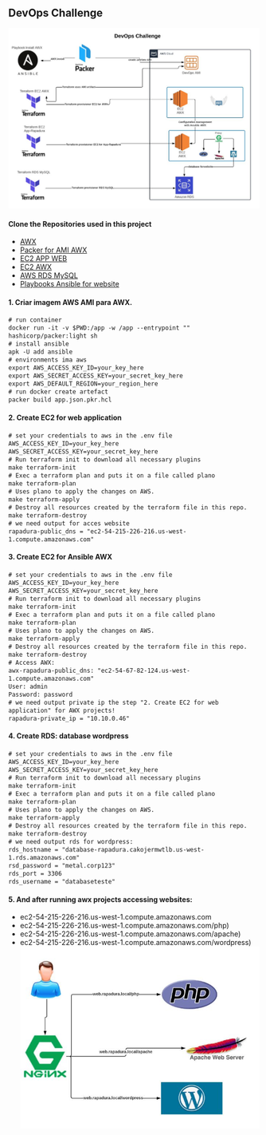 ## DevOps Challenge
![Diagram](https://github.com/EzzioMoreira/challenge_devops/blob/main/img/newdiagram.JPG)
#### Clone the Repositories used in this project
- [AWX](https://github.com/EzzioMoreira/awx.git)
- [Packer for AMI AWX](https://github.com/EzzioMoreira/packer-rapadura-awx.git)
- [EC2 APP WEB](https://github.com/EzzioMoreira/ec2-rapadura.git)
- [EC2 AWX](https://github.com/EzzioMoreira/awx-rapadura.git)
- [AWS RDS MySQL](https://github.com/EzzioMoreira/rds-terraform.git)
- [Playbooks Ansible for website](https://github.com/EzzioMoreira/web-rapadura.git)

#### 1. Criar imagem AWS AMI para AWX.
```shell
# run container
docker run -it -v $PWD:/app -w /app --entrypoint "" hashicorp/packer:light sh
# install ansible
apk -U add ansible
# environments ima aws
export AWS_ACCESS_KEY_ID=your_key_here
export AWS_SECRET_ACCESS_KEY=your_secret_key_here
export AWS_DEFAULT_REGION=your_region_here
# run docker create artefact
packer build app.json.pkr.hcl
```
#### 2. Create EC2 for web application
```make
# set your credentials to aws in the .env file
AWS_ACCESS_KEY_ID=your_key_here
AWS_SECRET_ACCESS_KEY=your_secret_key_here
# Run terraform init to download all necessary plugins
make terraform-init
# Exec a terraform plan and puts it on a file called plano
make terraform-plan
# Uses plano to apply the changes on AWS.
make terraform-apply
# Destroy all resources created by the terraform file in this repo.
make terraform-destroy
# we need output for acces website
rapadura-public_dns = "ec2-54-215-226-216.us-west-1.compute.amazonaws.com"
```

#### 3. Create EC2 for Ansible AWX
```make
# set your credentials to aws in the .env file
AWS_ACCESS_KEY_ID=your_key_here
AWS_SECRET_ACCESS_KEY=your_secret_key_here
# Run terraform init to download all necessary plugins
make terraform-init
# Exec a terraform plan and puts it on a file called plano
make terraform-plan
# Uses plano to apply the changes on AWS.
make terraform-apply
# Destroy all resources created by the terraform file in this repo.
make terraform-destroy
# Access AWX:
awx-rapadura-public_dns: "ec2-54-67-82-124.us-west-1.compute.amazonaws.com"
User: admin
Password: password
# we need output private ip the step "2. Create EC2 for web application" for AWX projects!
rapadura-private_ip = "10.10.0.46"
```

#### 4. Create RDS: database wordpress
```make
# set your credentials to aws in the .env file
AWS_ACCESS_KEY_ID=your_key_here
AWS_SECRET_ACCESS_KEY=your_secret_key_here
# Run terraform init to download all necessary plugins
make terraform-init
# Exec a terraform plan and puts it on a file called plano
make terraform-plan
# Uses plano to apply the changes on AWS.
make terraform-apply
# Destroy all resources created by the terraform file in this repo.
make terraform-destroy
# we need output rds for wordpress: 
rds_hostname = "database-rapadura.cakojermwtlb.us-west-1.rds.amazonaws.com"
rsd_password = "metal.corp123"
rds_port = 3306
rds_username = "databaseteste"
```

#### 5. And after running awx projects accessing websites:
- ec2-54-215-226-216.us-west-1.compute.amazonaws.com
- ec2-54-215-226-216.us-west-1.compute.amazonaws.com/php)
- ec2-54-215-226-216.us-west-1.compute.amazonaws.com/apache)
- ec2-54-215-226-216.us-west-1.compute.amazonaws.com/wordpress)
![App-Rapadura](https://github.com/EzzioMoreira/challenge_devops/blob/main/img/proxy.JPG)
